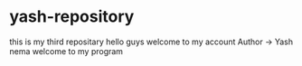 # yash-repository
this is my third repositary
hello guys welcome to my account
Author -> Yash nema
welcome to my program